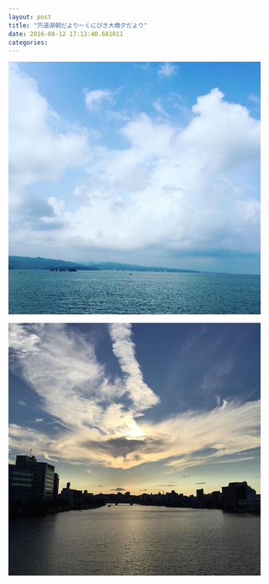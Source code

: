 ```yaml
---
layout: post
title: "宍道湖朝だより〜くにびき大橋夕だより"
date: 2016-08-12 17:13:40.681011
categories: 
---
```


![](/assets/images/201608/13739569_1270343462984966_1321351463_n.jpg)

![](/assets/images/201608/13687041_1796710190615940_1862683409_n.jpg)


